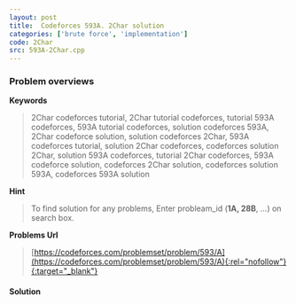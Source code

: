 ```yaml
---
layout: post
title:  Codeforces 593A. 2Char solution
categories: ['brute force', 'implementation']
code: 2Char
src: 593A-2Char.cpp
---
```

### **Problem overviews**

**Keywords**
> 2Char codeforces tutorial, 2Char tutorial codeforces, tutorial 593A codeforces, 593A tutorial codeforces, solution codeforces 593A, 2Char codeforce solution, solution codeforces 2Char, 593A codeforces tutorial, solution 2Char codeforces, codeforces solution 2Char, solution 593A codeforces, tutorial 2Char codeforces, 593A codeforce solution, codeforces 2Char solution, codeforces solution 593A, codeforces 593A solution

**Hint**
> To find solution for any problems, Enter probleam_id (**1A, 28B**, ...) on search box. 

**Problems Url**
> [https://codeforces.com/problemset/problem/593/A](https://codeforces.com/problemset/problem/593/A){:rel="nofollow"}{:target="_blank"}

#### **Solution**



